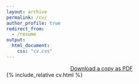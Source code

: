 ```yaml
---
layout: archive
permalink: /cv/
author_profile: true
redirect_from:
  - /resume
output:
  html_document:
    css: "cv.css"
---
```

<html>
<center>
  <a href="/files/Mostafa_Salari_khaniki_cv.pdf">Download a copy as PDF</a>
</center>
</html>
{% include_relative cv.html %}